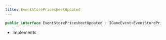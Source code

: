 ```yaml
---
title: EventStorePricesheetUpdated
---
```


```csharp
public interface EventStorePricesheetUpdated : IGameEvent<EventStorePricesheetUpdated>
```

- Implements

